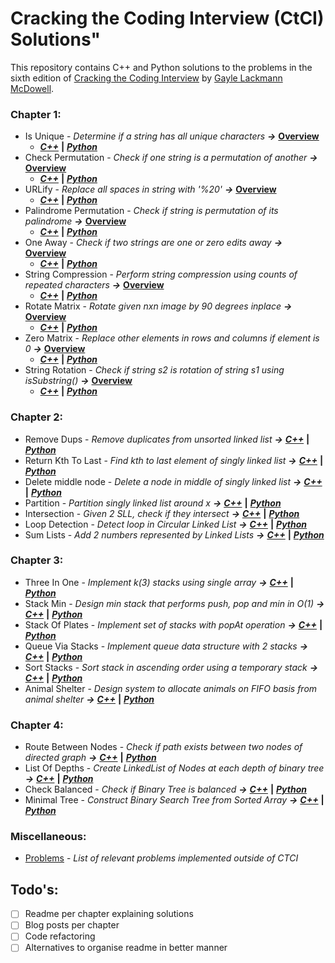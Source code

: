 # Cracking the Coding Interview (CtCI) Solutions"

This repository contains C++ and Python solutions to the problems in the sixth edition of [Cracking the Coding Interview](http://www.crackingthecodinginterview.com/) by [Gayle Lackmann McDowell](http://www.gayle.com/).

### Chapter 1: 

* Is Unique - _Determine if a string has all unique characters_ **_&rarr;_**  **[Overview](/Chapter%201%20-%20Arrays%20and%20Strings#is-unique)** 
  * **_[C++](/Chapter%201%20-%20Arrays%20and%20Strings/Is%20Unique/is_unique.cpp)_**  **|** **_[Python](/Chapter%201%20-%20Arrays%20and%20Strings/Is%20Unique/is_unique.cpp)_**
* Check Permutation - _Check if one string is a permutation of another_ **_&rarr;_** **[Overview](/Chapter%201%20-%20Arrays%20and%20Strings#check-permutation)**  
  * **_[C++](/Chapter%201%20-%20Arrays%20and%20Strings/Check%20Permutation/check_permutation.cpp)_** **|** **_[Python](/Chapter%201%20-%20Arrays%20and%20Strings/Check%20Permutation/check_permutation.py)_** 
* URLify - _Replace all spaces in string with '%20'_ **_&rarr;_** **[Overview](/Chapter%201%20-%20Arrays%20and%20Strings#urlify)**
  * **_[C++](/Chapter%201%20-%20Arrays%20and%20Strings/URLify/urlify.cpp)_** **|** **_[Python](/Chapter%201%20-%20Arrays%20and%20Strings/URLify/urlify.py)_**
* Palindrome Permutation - *_Check if string is permutation of its palindrome_* **_&rarr;_** **[Overview](/Chapter%201%20-%20Arrays%20and%20Strings#palindrome-permutation)**
  * **_[C++](/Chapter%201%20-%20Arrays%20and%20Strings/Palindrome%20Permutation/palindrome_permutation.cpp)_** **|** **_[Python](/Chapter%201%20-%20Arrays%20and%20Strings/Palindrome%20Permutation/palindrome_permutation.py)_**
* One Away - *_Check if two strings are one or zero edits away_* **_&rarr;_** **[Overview](/Chapter%201%20-%20Arrays%20and%20Strings#one-away)**
  * **_[C++](/Chapter%201%20-%20Arrays%20and%20Strings/One%20Away/one_away.cpp)_** **|** **_[Python](/Chapter%201%20-%20Arrays%20and%20Strings/One%20Away/one_away.py)_**
* String Compression - *_Perform string compression using counts of repeated characters_* **_&rarr;_** **[Overview](/Chapter%201%20-%20Arrays%20and%20Strings#string-compression)**
  * **_[C++](/Chapter%201%20-%20Arrays%20and%20Strings/String%20Compression/string_compression.cpp)_** **|** **_[Python](/Chapter%201%20-%20Arrays%20and%20Strings/String%20Compression/string_compression.py)_**
* Rotate Matrix - *_Rotate given nxn image by 90 degrees inplace_* **_&rarr;_** **[Overview](/Chapter%201%20-%20Arrays%20and%20Strings#rotate-matrix)**
  * **_[C++](/Chapter%201%20-%20Arrays%20and%20Strings/Rotate%20Matrix/rotate_matrix.cpp)_** **|** **_[Python](/Chapter%201%20-%20Arrays%20and%20Strings/Rotate%20Matrix/rotate_matrix.py)_**
* Zero Matrix - *_Replace other elements in rows and columns if element is 0_* **_&rarr;_** **[Overview](/Chapter%201%20-%20Arrays%20and%20Strings#zero-matrix)**
  * **_[C++](/Chapter%201%20-%20Arrays%20and%20Strings/Zero%20Matrix/zero_matrix.cpp)_** **|** **_[Python](/Chapter%201%20-%20Arrays%20and%20Strings/Zero%20Matrix/zero_matrix.py)_**
* String Rotation - *_Check if string s2 is rotation of string s1 using isSubstring()_* **_&rarr;_** **[Overview](/Chapter%201%20-%20Arrays%20and%20Strings#string-rotation)**
  * **_[C++](/Chapter%201%20-%20Arrays%20and%20Strings/String%20Rotation/string_rotation.cpp)_** **|** **_[Python](/Chapter%201%20-%20Arrays%20and%20Strings/Zero%20Matrix/string_rotation.py)_**

### Chapter 2:
* Remove Dups - *_Remove duplicates from unsorted linked list_* **_&rarr;_** **_[C++](/Chapter%202%20-%20Linked%20Lists/Remove%20Dups/remove_dups.cpp)_** **|** **_[Python](/Chapter%202%20-%20Linked%20Lists/Remove%20Dups/remove_dups.py)_**
* Return Kth To Last - *_Find kth to last element of singly linked list_* **_&rarr;_** **_[C++](/Chapter%202%20-%20Linked%20Lists/Return%20Kth%20To%20Last/return_kth_to_last.cpp)_** **|** **_[Python](/Chapter%202%20-%20Linked%20Lists/Return%20Kth%20To%20Last/return_kth_to_last.py)_**
* Delete middle node - *_Delete a node in middle of singly linked list_* **_&rarr;_** **_[C++](/Chapter%202%20-%20Linked%20Lists/Delete%20Middle%20node/delete_middle_node.cpp)_** **|** **_[Python](/Chapter%202%20-%20Linked%20Lists/Delete%20Middle%20node%20/delete_middle_node.py)_**
* Partition - *_Partition singly linked list around x_* **_&rarr;_** **_[C++](/Chapter%202%20-%20Linked%20Lists/Partition/partition.cpp)_** **|** **_[Python](/Chapter%202%20-%20Linked%20Lists/Partition/partition.py)_**
* Intersection - *_Given 2 SLL, check if they intersect_* **_&rarr;_** **_[C++](/Chapter%202%20-%20Linked%20Lists/Intersection/Intersection.cpp)_** **|** **_[Python](/Chapter%202%20-%20Linked%20Lists/Intersection/Intersection.py)_**
* Loop Detection - *_Detect loop in Circular Linked List_* **_&rarr;_** **_[C++](/Chapter%202%20-%20Linked%20Lists/Loop%20Detection/loop_detection.cpp)_** **|** **_[Python](/Chapter%202%20-%20Linked%20Lists/Loop%20Detection/loop_detection.py)_**
* Sum Lists - *_Add 2 numbers represented by Linked Lists_* **_&rarr;_** **_[C++](/Chapter%202%20-%20Linked%20Lists/Sum%20Lists/sum_lists_forward1.cpp)_** **|** **_[Python](/Chapter%202%20-%20Linked%20Lists/Sum%20Lists/sum_lists_backward.py)_**
  
### Chapter 3:  
* Three In One - *_Implement k(3) stacks using single array_* **_&rarr;_** **_[C++](/Chapter%203%20-%20Stacks%20and%20Queues/Three%20in%20One/three_in_one.cpp)_** **|** **_[Python](/Chapter%203%20-%20Stacks%20and%20Queues/Three%20in%20One/three_in_one.py)_**
* Stack Min - *_Design min stack that performs push, pop and min in O(1)_* **_&rarr;_** **_[C++](/Chapter%203%20-%20Stacks%20and%20Queues/Stacks%20Min/stack_min.cpp)_** **|** **_[Python](/Chapter%203%20-%20Stacks%20and%20Queues/Stack%20Min/stack_min.py)_**
* Stack Of Plates - *_Implement set of stacks with popAt operation_* **_&rarr;_** **_[C++](/Chapter%203%20-%20Stacks%20and%20Queues/Stack%20Of%20Plates/stack_of_plates.cpp)_** **|** **_[Python](/Chapter%203%20-%20Stacks%20and%20Queues/Stack%20Of%20Plates/stack_of_plates.py)_**
* Queue Via Stacks - *_Implement queue data structure with 2 stacks_* **_&rarr;_** **_[C++](/Chapter%203%20-%20Stacks%20and%20Queues/Queue%20Via%20Stacks/queue_via_stacks.cpp)_** **|** **_[Python](/Chapter%203%20-%20Stacks%20and%20Queues/Queue%20Via%20Stacks/queue_via_stacks.py)_**
* Sort Stacks - *_Sort stack in ascending order using a temporary stack_* **_&rarr;_** **_[C++](/Chapter%203%20-%20Stacks%20and%20Queues/Sort%20Stack/sort_stack.cpp)_** **|** **_[Python](/Chapter%203%20-%20Stacks%20and%20Queues/Sort%20Stack/sort_stack.py)_**
* Animal Shelter - *_Design system to allocate animals on FIFO basis from animal shelter_* **_&rarr;_** **_[C++](/Chapter%203%20-%20Stacks%20and%20Queues/Animal%20Shelter/animal_shelter.cpp)_** **|** **_[Python](/Chapter%203%20-%20Stacks%20and%20Queues/Animal%20Shelter/animal_shelter.py)_**

### Chapter 4:  

* Route Between Nodes - *_Check if path exists between two nodes of directed graph_* **_&rarr;_** **_[C++](/Chapter%204%20-%20Trees%20and%20Graphs/Route%20Between%20Nodes/route_between_nodes.cpp)_** **|** **_[Python](/Chapter%204%20-%20Trees%20and%20Graphs/Route%20Between%20Nodes/route_between_nodes.py)_**
* List Of Depths - *_Create LinkedList of Nodes at each depth of binary tree_* **_&rarr;_** **_[C++](/Chapter%204%20-%20Trees%20and%20Graphs/List%20Of%20Depths/list_of_depths.cpp)_** **|** **_[Python](/Chapter%204%20-%20Trees%20and%20Graphs/List%20Of%20Depths/list_of_depths.py)_**
* Check Balanced - *_Check if Binary Tree is balanced_* **_&rarr;_** **_[C++](/Chapter%204%20-%20Trees%20and%20Graphs/Check%20Balanced/check_balanced.cpp)_** **|** **_[Python](/Chapter%204%20-%20Trees%20and%20Graphs/Check%20Balanced/check_balanced.py)_**
* Minimal Tree - *_Construct Binary Search Tree from Sorted Array_* **_&rarr;_** **_[C++](/Chapter%204%20-%20Trees%20and%20Graphs/Minimal%20Tree/minimal_tree.cpp)_** **|** **_[Python](/Chapter%204%20-%20Trees%20and%20Graphs/Minimal%20Tree/minimal_tree.py)_**


### Miscellaneous:

* [Problems](/Miscellaneous/Readme.md) - *_List of relevant problems implemented outside of CTCI_*

## Todo's:
- [ ] Readme per chapter explaining solutions  
- [ ] Blog posts per chapter  
- [ ] Code refactoring  
- [ ] Alternatives to organise readme in better manner